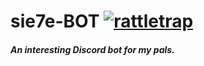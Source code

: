 # sie7e-BOT <span>[![rattletrap](https://steamcdn-a.akamaihd.net/apps/dota2/images/heroes/rattletrap_icon.png "rattletrap")](http://github.com/sebaF96/sie7e-BOT "rattletrap")</span>

##### An interesting Discord bot for my pals.
